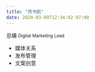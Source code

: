 ```yaml
---
title: "蒋书鹤"
date: 2020-03-09T12:34:02-07:00
---
```


总编 <small>Digital Marketing Lead</small>

*   媒体关系
*   发布管理
*   文案创意